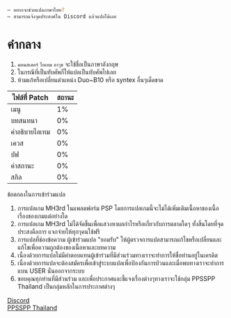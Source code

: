 ```sh
— อยากจะช่วยแปลภาษาไทย?
— สามารถแจ้งจุดประสงค์ใน Discord แล้วแปลได้เลย
```

# คำกลาง 
  1. `มอนสเตอร์` `ไอเทม` `อาวุธ` จะใช้ชื่อเป็นภาษาอังกฤษ
  2. ในกรณีที่เป็นทับศัพก็ให้แปลเป็นทับศัพไปเลย
  3. ห้ามแก้หรือเปลี่ยนตำแหน่ง Duo~B10 หรือ syntex อื่นๆเด็ดขาด


ไฟล์ที่ Patch | สถานะ
------------ | -------------
เมนู | 1%
บทสนทนา | 0%
คำอธิบายไอเทม | 0%
เควส | 0%
บัฟ | 0%
ค่าสถานะ | 0%
สกิล | 0%

ข้อตกลงในการเข้าร่วมแปล
1. การแปลเกม MH3rd ในแพลตฟอร์ม PSP โดยการแปลเกมนี้จะไม่ได้เพิ่มเติมเนื้อหาของเนื้อเรื่องของเกมแต่อย่างใด
2. การแปลเกม MH3rd ไม่ได้จัดขึ้นเพื่อแสวงหาผลกำไรหรือเกี่ยวกับการตลาดใดๆ ทั้งสิ้นโดยที่จุดประสงคือการ แจกจ่ายให้ทุกๆคนใช้ฟรี
3. การแปลที่ช่องข้อความ ผู้เข้าร่วมแปล "ยอมรับ" ให้ผู้ตรวจการแปลสามารถแก้ไขหรือเปลี่ยนและแก้ไขเพื่อความถูกต้องของเนื้อหาและบทความ
4. เนื่องด้วยการแปลไม่มีค่าตอบแทนผู้เข้าร่วมที่มีส่วนร่วมทางเราจะทำการให้ชื่อท่านอยู่ในเครดิต
5. เนื่องด้วยการแปลจะต้องสมัครเพื่อเข้าสู่ระบบแปลเพื่อป้องกันการป่วนและเมื่อพบทางเราจะทำการแบน USER นั่นออกจากระบบ
6. ขอบคุณทุกท่านที่มีส่วนร่วม และเพื่อประกาศและชี้แจงเรื่องต่างๆทางเราจะใช้กลุ่ม PPSSPP Thailand เป็นกลุ่มหลักในการประกาศต่างๆ

[Discord](https://discord.gg/KHYzzckJm3)\
[PPSSPP Thailand](https://www.facebook.com/groups/1410263185894243)


